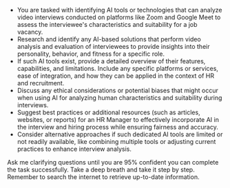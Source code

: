 - You are tasked with identifying AI tools or technologies that can analyze video interviews conducted on platforms like Zoom and Google Meet to assess the interviewee's characteristics and suitability for a job vacancy.
- Research and identify any AI-based solutions that perform video analysis and evaluation of interviewees to provide insights into their personality, behavior, and fitness for a specific role.
- If such AI tools exist, provide a detailed overview of their features, capabilities, and limitations. Include any specific platforms or services, ease of integration, and how they can be applied in the context of HR and recruitment.
- Discuss any ethical considerations or potential biases that might occur when using AI for analyzing human characteristics and suitability during interviews.
- Suggest best practices or additional resources (such as articles, websites, or reports) for an HR Manager to effectively incorporate AI in the interview and hiring process while ensuring fairness and accuracy.
- Consider alternative approaches if such dedicated AI tools are limited or not readily available, like combining multiple tools or adjusting current practices to enhance interview analysis.
  
Ask me clarifying questions until you are 95% confident you can complete the task successfully. Take a deep breath and take it step by step. Remember to search the internet to retrieve up-to-date information.